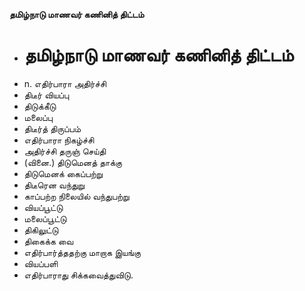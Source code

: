 **தமிழ்நாடு மாணவர் கணினித் திட்டம்**
- # தமிழ்நாடு மாணவர் கணினித் திட்டம்
- n. எதிர்பாரா அதிர்ச்சி
- திடீர் வியப்பு
- திடுக்கீடு
- மலைப்பு
- திடீர்த் திருப்பம்
- எதிர்பாரா நிகழ்ச்சி
- அதிர்ச்சி தருஞ் செய்தி
- (வினை.) திடுமெனத் தாக்கு
- திடுமெனக் கைப்பற்று
- திடீரென வந்துறு
- காப்பற்ற நிலையில் வந்துபற்று
- வியப்பூட்டு
- மலைப்பூட்டு
- திகிலுட்டு
- திகைக்க வை
- எதிர்பார்த்ததற்கு மாறாக இயங்கு
- வியப்பளி
- எதிர்பாராது  சிக்கவைத்துவிடு.

